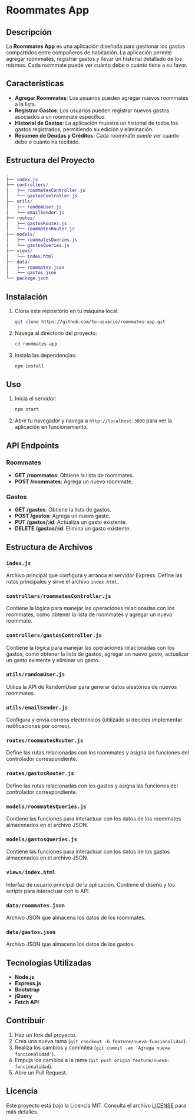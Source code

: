 # Roommates App

## Descripción

La **Roommates App** es una aplicación diseñada para gestionar los gastos compartidos entre compañeros de habitación. La aplicación permite agregar roommates, registrar gastos y llevar un historial detallado de los mismos. Cada roommate puede ver cuánto debe o cuánto tiene a su favor.

## Características

- **Agregar Roommates**: Los usuarios pueden agregar nuevos roommates a la lista.
- **Registrar Gastos**: Los usuarios pueden registrar nuevos gastos asociados a un roommate específico.
- **Historial de Gastos**: La aplicación muestra un historial de todos los gastos registrados, permitiendo su edición y eliminación.
- **Resumen de Deudas y Créditos**: Cada roommate puede ver cuánto debe o cuánto ha recibido.

## Estructura del Proyecto

```lua
.
├── index.js
├── controllers/
│   ├── roommatesController.js
│   └── gastosController.js
├── utils/
│   ├── randomUser.js
│   └── emailSender.js
├── routes/
│   ├── gastosRouter.js
│   └── roommatesRouter.js
├── models/
│   ├── roommatesQueries.js
│   └── gastosQueries.js
├── views/
│   └── index.html
├── data/
│   ├── roommates.json
│   └── gastos.json
└── package.json
```

## Instalación

1. Clona este repositorio en tu máquina local:
    ```sh
    git clone https://github.com/tu-usuario/roommates-app.git
    ```
2. Navega al directorio del proyecto:
    ```sh
    cd roommates-app
    ```
3. Instala las dependencias:
    ```sh
    npm install
    ```

## Uso

1. Inicia el servidor:
    ```sh
    npm start
    ```
2. Abre tu navegador y navega a `http://localhost:3000` para ver la aplicación en funcionamiento.

## API Endpoints

### Roommates

- **GET /roommates**: Obtiene la lista de roommates.
- **POST /roommates**: Agrega un nuevo roommate.

### Gastos

- **GET /gastos**: Obtiene la lista de gastos.
- **POST /gastos**: Agrega un nuevo gasto.
- **PUT /gastos/:id**: Actualiza un gasto existente.
- **DELETE /gastos/:id**: Elimina un gasto existente.

## Estructura de Archivos

### `index.js`

Archivo principal que configura y arranca el servidor Express. Define las rutas principales y sirve el archivo `index.html`.

### `controllers/roommatesController.js`

Contiene la lógica para manejar las operaciones relacionadas con los roommates, como obtener la lista de roommates y agregar un nuevo roommate.

### `controllers/gastosController.js`

Contiene la lógica para manejar las operaciones relacionadas con los gastos, como obtener la lista de gastos, agregar un nuevo gasto, actualizar un gasto existente y eliminar un gasto.

### `utils/randomUser.js`

Utiliza la API de RandomUser para generar datos aleatorios de nuevos roommates.

### `utils/emailSender.js`

Configura y envía correos electrónicos (utilizado si decides implementar notificaciones por correo).

### `routes/roommatesRouter.js`

Define las rutas relacionadas con los roommates y asigna las funciones del controlador correspondiente.

### `routes/gastosRouter.js`

Define las rutas relacionadas con los gastos y asigna las funciones del controlador correspondiente.

### `models/roommatesQueries.js`

Contiene las funciones para interactuar con los datos de los roommates almacenados en el archivo JSON.

### `models/gastosQueries.js`

Contiene las funciones para interactuar con los datos de los gastos almacenados en el archivo JSON.

### `views/index.html`

Interfaz de usuario principal de la aplicación. Contiene el diseño y los scripts para interactuar con la API.

### `data/roommates.json`

Archivo JSON que almacena los datos de los roommates.

### `data/gastos.json`

Archivo JSON que almacena los datos de los gastos.

## Tecnologías Utilizadas

- **Node.js**
- **Express.js**
- **Bootstrap**
- **jQuery**
- **Fetch API**

## Contribuir

1. Haz un fork del proyecto.
2. Crea una nueva rama (`git checkout -b feature/nueva-funcionalidad`).
3. Realiza los cambios y commitea (`git commit -am 'Agrega nueva funcionalidad'`).
4. Empuja los cambios a la rama (`git push origin feature/nueva-funcionalidad`).
5. Abre un Pull Request.

## Licencia

Este proyecto está bajo la Licencia MIT. Consulta el archivo [LICENSE](LICENSE) para más detalles.
